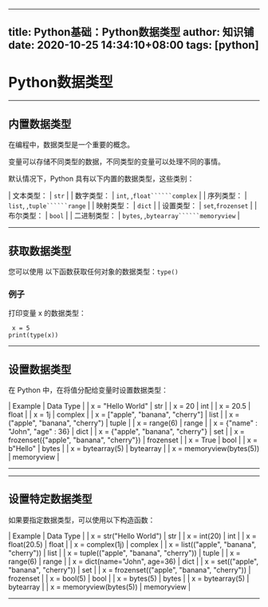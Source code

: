 
---
title: Python基础：Python数据类型
author: 知识铺
date: 2020-10-25 14:34:10+08:00
tags: [python]
---
# Python数据类型

* * *

## 内置数据类型

在编程中，数据类型是一个重要的概念。

变量可以存储不同类型的数据，不同类型的变量可以处理不同的事情。

默认情况下，Python 具有以下内置的数据类型，这些类别：

| 文本类型： | ```str``` |
| 数字类型： | ```int```<font _mstmutation="1" _msthash="752284" _msttexthash="8580">, ,</font>```float``````complex``` |
| 序列类型： | ```list```<font _mstmutation="1" _msthash="752700" _msttexthash="8580">, ,</font>```tuple``````range``` |
| 映射类型： | ```dict``` |
| 设置类型： | ```set```<font _mstmutation="1" _msthash="753532" _msttexthash="4004">,</font>```frozenset``` |
| 布尔类型： | ```bool``` |
| 二进制类型： | ```bytes```<font _mstmutation="1" _msthash="754364" _msttexthash="8580">, ,</font>```bytearray``````memoryview``` |

* * *

## 获取数据类型

<font _mstmutation="1" _msthash="104312" _msttexthash="131868971">您可以使用 以下函数获取任何对象的数据类型：</font>```type()```

### 例子

打印变量 x 的数据类型：
```
 x = 5
print(type(x))

```

* * *

## 设置数据类型

在 Python 中，在将值分配给变量时设置数据类型：

<style>#dtref td:nth-child(1) { font-family: Consolas,"courier new"; font-size: 110%; }</style>

| Example | Data Type |
| x = "Hello World" | str | 
| x = 20 | int | 
| x = 20.5 | float | 
| x = 1j | complex | 
| x = ["apple", "banana", "cherry"] | list | 
| x = ("apple", "banana", "cherry") | tuple | 
| x = range(6) | range | 
| x = {"name" : "John", "age" : 36} | dict | 
| x = {"apple", "banana", "cherry"} | set | 
| x = frozenset({"apple", "banana", "cherry"}) | frozenset | 
| x = True | bool | 
| x = b"Hello" | bytes | 
| x = bytearray(5) | bytearray | 
| x = memoryview(bytes(5)) | memoryview | 

* * *

* * *

## 设置特定数据类型

如果要指定数据类型，可以使用以下构造函数：

| Example | Data Type |
| x = str("Hello World") | str | 
| x = int(20) | int | 
| x = float(20.5) | float | 
| x = complex(1j) | complex | 
| x = list(("apple", "banana", "cherry")) | list | 
| x = tuple(("apple", "banana", "cherry")) | tuple | 
| x = range(6) | range | 
| x = dict(name="John", age=36) | dict | 
| x = set(("apple", "banana", "cherry")) | set | 
| x = frozenset(("apple", "banana", "cherry")) | frozenset | 
| x = bool(5) | bool | 
| x = bytes(5) | bytes | 
| x = bytearray(5) | bytearray | 
| x = memoryview(bytes(5)) | memoryview | 



* * *


